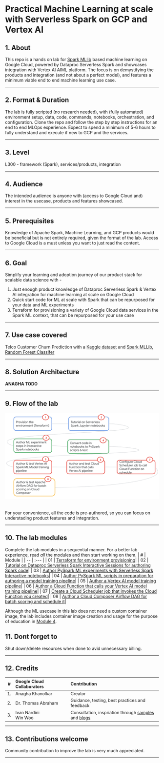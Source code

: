 # Practical Machine Learning at scale with Serverless Spark on GCP and Vertex AI


## 1. About

This repo is a hands on lab for [Spark MLlib](https://spark.apache.org/docs/latest/ml-guide.html) based machine learning on Google Cloud, powered by Dataproc Serverless Spark and showcases integration with Vertex AI AIML platform. The focus is on demystifying the products and integration (and not about a perfect model), and features a minimum viable end to end machine learning use case.

<hr>

## 2. Format & Duration
The lab is fully scripted (no research needed), with (fully automated) environment setup, data, code, commands, notebooks, orchestration, and configuration. Clone the repo and follow the step by step instructions for an end to end MLOps experience. Expect to spend a minimum of 5-6 hours to fully understand and execute if new to GCP and the services.

<hr>

## 3. Level
L300 - framework (Spark), services/products, integration 

<hr>

## 4. Audience
The intended audience is anyone with (access to Google Cloud and) interest in the usecase, products and features showcased.

<hr>

## 5. Prerequisites
Knowledge of Apache Spark, Machine Learning, and GCP products would be beneficial but is not entirely required, given the format of the lab. Access to Google Cloud is a must unless you want to just read the content.

<hr>

## 6. Goal
Simplify your learning and adoption journey of our product stack for scalable data science with - <br> 
1. Just enough product knowledge of Dataproc Serverless Spark & Vertex AI integration for machine learning at scale on Google Cloud<br>
2. Quick start code for ML at scale with Spark that can be repurposed for your data and ML experiments<br>
3. Terraform for provisioning a variety of Google Cloud data services in the Spark ML context, that can be repurposed for your use case<br>

<hr>

## 7. Use case covered
Telco Customer Churn Prediction with a [Kaggle dataset](https://www.kaggle.com/datasets/blastchar/telco-customer-churn) and [Spark MLLib, Random Forest Classifer](https://spark.apache.org/docs/latest/ml-classification-regression.html#random-forest-classifier)<br> 

<hr>

## 8. Solution Architecture
**ANAGHA TODO**
<hr>

## 9. Flow of the lab

![README](06-images/landing-page-01.png)   
<br><br>
For your convenience, all the code is pre-authored, so you can focus on understading product features and integration.

<hr>

## 10. The lab modules
Complete the lab modules in a sequential manner. For a better lab experience, read *all* the modules and then start working on them.
| # | Module | 
| -- | :--- |
| 01 |  [Terraform for environment provisioning](05-lab-guide/Module-01-Environment-Provisioning.md)|
| 02 |  [Tutorial on Dataproc Serverless Spark Interactive Sessions for authoring Spark code](05-lab-guide/Module-02-Spark-IDE-on-GCP.md)|
| 03 |  [Author PySpark ML experiments with Serverless Spark Interactive notebooks](05-lab-guide/Module-03-Author-ML-Experiments-With-Spark-Notebooks.md)|
| 04 |  [Author PySpark ML scripts in preparation for authoring a model training pipeline](05-lab-guide/Module-04-Author-ML-PySpark-Scripts.md)|
| 05 |  [Author a Vertex AI model training pipeline](05-lab-guide/Module-05-Author-Vertex-AI-Pipeline.md)|
| 06 |  [Author a Cloud Function that calls your Vertex AI model training pipeline](05-lab-guide/Module-06-Author-CloudFunction-For-Vertex-AI-Pipeline.md)|
| 07 |  [Create a Cloud Scheduler job that invokes the Cloud Function you created](05-lab-guide/Module-07-Schedule-VertexAI-Pipeline.md)|
| 08 |  [Author a Cloud Composer Airflow DAG for batch scoring and schedule it](05-lab-guide/Module-08-Orchestrate-Batch-Scoring.md)|

Although the ML usecase in this lab does not need a custom container image, the lab includes container image creation and usage for the purpose of education in [Module 4](05-lab-guide/Module-04-Author-ML-PySpark-Scripts.md#11-creating-a-custom-container-image).

## 11. Dont forget to 
Shut down/delete resources when done to avid unnecessary billing.

<hr>

## 12. Credits
| # | Google Cloud Collaborators | Contribution  | 
| -- | :--- | :--- |
| 1. | Anagha Khanolkar | Creator |
| 2. | Dr. Thomas Abraham | Guidance, testing, best practices and feedback |
| 3. | Ivan Nardini<br>Win Woo | Consultation, inspriation through [samples](https://github.com/GoogleCloudPlatform/vertex-ai-samples/blob/main/notebooks/official/pipelines/google_cloud_pipeline_components_dataproc_tabular.ipynb) and [blogs](https://medium.com/google-cloud/sparkling-vertex-ai-pipeline-cfe6e19334f7) |

<hr>

## 13. Contributions welcome
Community contribution to improve the lab is very much appreciated. <br>

<hr>

